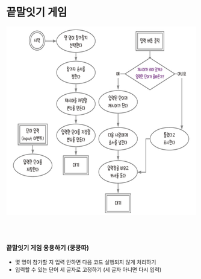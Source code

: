 # 끝말잇기 게임

<img src="img/word-relay.jpeg" width="600px" height="500px"></img>

<br>
<br>

### 끝말잇기 게임 응용하기 (쿵쿵따)

- 몇 명이 참가할 지 입력 안하면 다음 코드 실행되지 않게 처리하기
- 입력할 수 있는 단어 세 글자로 고정하기 (세 글자 아니면 다시 입력)
